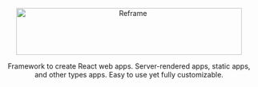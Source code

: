 [<p align="center"><img src='https://github.com/brillout/reframe/raw/master/docs/logo/logo-with-title.svg?sanitize=true' width=450 height=94 style="max-width:100%;" alt="Reframe"/></p>](https://github.com/brillout/reframe)
<p align="center">
    Framework to create React web apps. Server-rendered apps, static apps, and other types apps.
    Easy to use yet fully customizable.
</p>
<br/>
